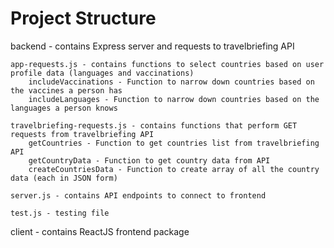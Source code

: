 # Project Structure
backend - contains Express server and requests to travelbriefing API

    app-requests.js - contains functions to select countries based on user profile data (languages and vaccinations)
        includeVaccinations - Function to narrow down countries based on the vaccines a person has
        includeLanguages - Function to narrow down countries based on the languages a person knows

    travelbriefing-requests.js - contains functions that perform GET requests from travelbriefing API
        getCountries - Function to get countries list from travelbriefing API
        getCountryData - Function to get country data from API
        createCountriesData - Function to create array of all the country data (each in JSON form)
    
    server.js - contains API endpoints to connect to frontend

    test.js - testing file

client - contains ReactJS frontend package
